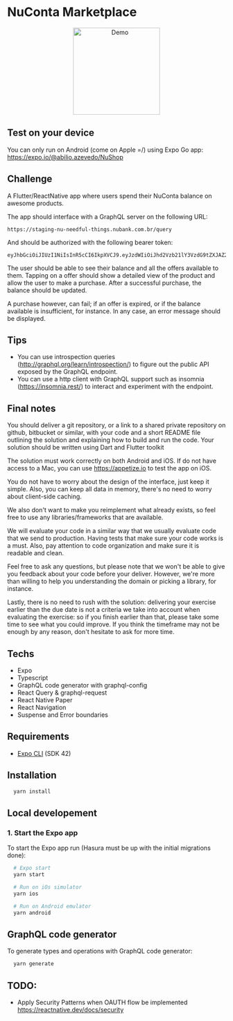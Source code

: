 # NuConta Marketplace

<p align="center">
  <img src=".github/demo.gif" width="200" alt="Demo">
</p>

## Test on your device

You can only run on Android (come on Apple =/) using Expo Go app: 
https://expo.io/@abilio.azevedo/NuShop


## Challenge

A Flutter/ReactNative app where users spend their NuConta balance on awesome products.

The app should interface with a GraphQL server on the following URL:
```
https://staging-nu-needful-things.nubank.com.br/query
```

And should be authorized with the following bearer token:
```
eyJhbGciOiJIUzI1NiIsInR5cCI6IkpXVCJ9.eyJzdWIiOiJhd2Vzb21lY3VzdG9tZXJAZ21haWwuY29tIn0.cGT2KqtmT8KNIJhyww3T8fAzUsCD5_vxuHl5WbXtp8c
```

The user should be able to see their balance and all the offers available to them.
Tapping on a offer should show a detailed view of the product and allow the user
to make a purchase. After a successful purchase, the balance should be updated.

A purchase however, can fail; if an offer is expired, or if the balance available
is insufficient, for instance. In any case, an error message should be displayed.

## Tips

* You can use introspection queries (http://graphql.org/learn/introspection/) to figure out the public API exposed by the GraphQL endpoint.
* You can use a http client with GraphQL support such as insomnia (https://insomnia.rest/) to interact and experiment with the endpoint.

## Final notes

You should deliver a git repository, or a link to a shared private repository on
github, bitbucket or similar, with your code and a short README file outlining
the solution and explaining how to build and run the code. Your solution should be written using Dart and Flutter toolkit

The solution must work correctly on both Android and iOS. If do not have access
to a Mac, you can use https://appetize.io to test the app on iOS.

You do not have to worry about the design of the interface, just keep it simple. Also,
you can keep all data in memory, there's no need to worry about client-side caching.

We also don't want to make you reimplement what already exists, so feel free to use any
libraries/frameworks that are available.

We will evaluate your code in a similar way that we usually evaluate
code that we send to production. Having tests that make sure your code works is a must.
Also, pay attention to code organization and make sure it is readable and clean.

Feel free to ask any questions, but please note that we won't be able to give you 
feedback about your code before your deliver. However, we're more than willing to help 
you understanding the domain or picking a library, for instance.

Lastly, there is no need to rush with the solution: delivering your exercise earlier than the due date 
is not a criteria we take into account when evaluating the exercise: so if you finish earlier than that, 
please take some time to see what you could improve. If you think the timeframe may not be enough 
by any reason, don't hesitate to ask for more time.

## Techs
- Expo
- Typescript
- GraphQL code generator with graphql-config
- React Query & graphql-request
- React Native Paper
- React Navigation
- Suspense and Error boundaries

## Requirements

- [Expo CLI](https://docs.expo.dev/workflow/expo-cli/) (SDK 42)

## Installation

```sh
  yarn install
```

## Local developement

### 1. Start the Expo app

To start the Expo app run (Hasura must be up with the initial migrations done):

```sh
  # Expo start
  yarn start

  # Run on iOs simulator
  yarn ios

  # Run on Android emulator
  yarn android
```

## GraphQL code generator

To generate types and operations with GraphQL code generator:

```sh
  yarn generate
```

## TODO:

- Apply Security Patterns when OAUTH flow be implemented
https://reactnative.dev/docs/security